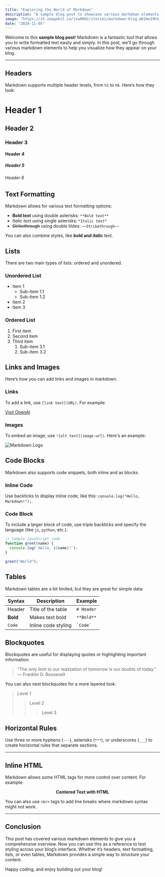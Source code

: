 ```yaml
---
title: "Exploring the World of Markdown"
description: "A sample blog post to showcase various markdown elements for styling purposes."
image: "https://ik.imagekit.io/jsw0002/stories/markdown-blog_mK2mo19hS_.webp"
date: "2024-11-05"
---
```


Welcome to this **sample blog post**! Markdown is a fantastic tool that allows you to write formatted text easily and simply. In this post, we’ll go through various markdown elements to help you visualize how they appear on your blog.

---

## Headers

Markdown supports multiple header levels, from `h1` to `h6`. Here’s how they look:

# Header 1

## Header 2

### Header 3

#### Header 4

##### Header 5

###### Header 6

## Text Formatting

Markdown allows for various text formatting options:

- **Bold text** using double asterisks: `**Bold text**`
- _Italic text_ using single asterisks: `*Italic text*`
- ~~Strikethrough~~ using double tildes: `~~Strikethrough~~`

You can also combine styles, like **bold and _italic_** text.

## Lists

There are two main types of lists: ordered and unordered.

### Unordered List

- Item 1
  - Sub-item 1.1
  - Sub-item 1.2
- Item 2
- Item 3

### Ordered List

1. First item
2. Second item
3. Third item
   1. Sub-item 3.1
   2. Sub-item 3.2

## Links and Images

Here’s how you can add links and images in markdown.

### Links

To add a link, use `[link text](URL)`. For example:

[Visit OpenAI](https://www.openai.com)

### Images

To embed an image, use `![alt text](image-url)`. Here's an example:

![Markdown Logo](https://upload.wikimedia.org/wikipedia/commons/4/48/Markdown-mark.svg)

## Code Blocks

Markdown also supports code snippets, both inline and as blocks.

### Inline Code

Use backticks to display inline code, like this: `console.log("Hello, Markdown!");`.

### Code Block

To include a larger block of code, use triple backticks and specify the language (like `js`, `python`, etc.):

```javascript
// Sample JavaScript code
function greet(name) {
  console.log(`Hello, ${name}!`);
}

greet("World");
```

## Tables

Markdown tables are a bit limited, but they are great for simple data:

| Syntax   | Description         | Example      |
| -------- | ------------------- | ------------ |
| Header   | Title of the table  | `# Header`   |
| **Bold** | Makes text bold     | `**Bold**`   |
| `Code`   | Inline code styling | `` `Code` `` |

## Blockquotes

Blockquotes are useful for displaying quotes or highlighting important information:

> "The only limit to our realization of tomorrow is our doubts of today."  
> — Franklin D. Roosevelt

You can also nest blockquotes for a more layered look:

> Level 1
>
> > Level 2
> >
> > > Level 3

## Horizontal Rules

Use three or more hyphens (`---`), asterisks (`***`), or underscores (`___`) to create horizontal rules that separate sections.

---

## Inline HTML

Markdown allows some HTML tags for more control over content. For example:

<div style="text-align: center;">
  <strong>Centered Text with HTML</strong>
</div>

You can also use `<br>` tags to add line breaks where markdown syntax might not work.

---

## Conclusion

This post has covered various markdown elements to give you a comprehensive overview. Now you can use this as a reference to test styling across your blog’s interface. Whether it’s headers, text formatting, lists, or even tables, Markdown provides a simple way to structure your content.

Happy coding, and enjoy building out your blog!
